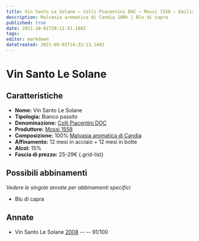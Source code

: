 ```yaml
---
title: Vin Santo Le Solane – Colli Piacentini DOC – Mossi 1558 – Emilia (IT) – 25-29€ – 5★
description: Malvasia aromatica di Candia 100% | Blu di capra
published: true
date: 2021-10-01T20:11:51.188Z
tags: 
editor: markdown
dateCreated: 2021-09-02T14:33:13.149Z
---
```


# Vin Santo Le Solane

## Caratteristiche
- **Nome:** Vin Santo Le Solane
- **Tipologia:** Bianco passito
- **Denominazione:** [Colli Piacentini DOC](/denominazioni/Italia/Emilia/DOC-Colli-Piacentini)
- **Produttore:** [Mossi 1558](/produttori/Italia/Emilia/Mossi-1558) 
- **Composizione:** 100% [Malvasia aromatica di Candia](/vitigni/Italia/malvasia-di-candia-aromatica)
- **Affinamento:** 12 mesi in acciaio + 12 mesi in botte
- **Alcol:** 15%
- **Fascia di prezzo:** 25-29€
{.grid-list}

## Possibili abbinamenti
*Vedere le singole annate per abbinamenti specifici*

- Blu di capra

## Annate

- Vin Santo Le Solane [2008](/vini/Italia/Emilia/Mossi-1558/Vin-Santo-Le-Solane/2008) -- <span class="star-5"></span> -- 91/100

